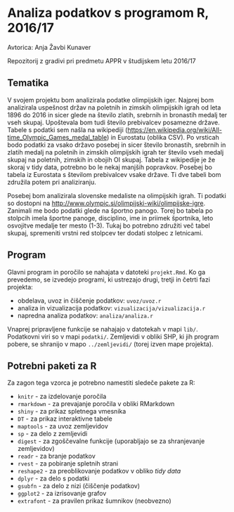 # Analiza podatkov s programom R, 2016/17

Avtorica: Anja Žavbi Kunaver

Repozitorij z gradivi pri predmetu APPR v študijskem letu 2016/17

## Tematika
V svojem projektu bom analizirala podatke olimpijskih iger. Najprej bom analizirala uspešnost držav na poletnih in zimskih olimpijskih igrah od leta 1896 do 2016 in sicer glede na število zlatih, srebrnih in bronastih medalj ter vseh skupaj. Upoštevala bom tudi število prebivalcev posamezne države. Tabele s podatki sem našla na wikipediji (https://en.wikipedia.org/wiki/All-time_Olympic_Games_medal_table) in Eurostatu (oblika CSV). Po vrsticah bodo podatki za vsako državo posebej in sicer število bronastih, srebrnih in zlatih medalj na poletnih in zimskih olimpijskih igrah ter število vseh medalj skupaj na poletnih, zimskih in obojih OI skupaj. Tabela z wikipedije je že skoraj v tidy data, potrebno bo le nekaj manjših popravkov. Posebej bo tabela iz Eurostata s številom prebivalcev vsake države. Ti dve tabeli bom združila potem pri analiziranju.

Posebej bom analizirala slovenske medaliste na olimpijskih igrah. Ti podatki so dostopni na http://www.olympic.si/olimpijski-wiki/olimpijske-igre. Zanimali me bodo podatki glede na športno panogo. Torej bo tabela po stolpcih imela športne panoge, disciplino, ime in priimek športnika, leto osvojitve medalje ter mesto (1-3). Tukaj bo potrebno združiti več tabel skupaj, spremeniti vrstni red stolpcev ter dodati stolpec z letnicami.

## Program

Glavni program in poročilo se nahajata v datoteki `projekt.Rmd`. Ko ga prevedemo,
se izvedejo programi, ki ustrezajo drugi, tretji in četrti fazi projekta:

* obdelava, uvoz in čiščenje podatkov: `uvoz/uvoz.r`
* analiza in vizualizacija podatkov: `vizualizacija/vizualizacija.r`
* napredna analiza podatkov: `analiza/analiza.r`

Vnaprej pripravljene funkcije se nahajajo v datotekah v mapi `lib/`. Podatkovni
viri so v mapi `podatki/`. Zemljevidi v obliki SHP, ki jih program pobere, se
shranijo v mapo `../zemljevidi/` (torej izven mape projekta).

## Potrebni paketi za R

Za zagon tega vzorca je potrebno namestiti sledeče pakete za R:

* `knitr` - za izdelovanje poročila
* `rmarkdown` - za prevajanje poročila v obliki RMarkdown
* `shiny` - za prikaz spletnega vmesnika
* `DT` - za prikaz interaktivne tabele
* `maptools` - za uvoz zemljevidov
* `sp` - za delo z zemljevidi
* `digest` - za zgoščevalne funkcije (uporabljajo se za shranjevanje zemljevidov)
* `readr` - za branje podatkov
* `rvest` - za pobiranje spletnih strani
* `reshape2` - za preoblikovanje podatkov v obliko *tidy data*
* `dplyr` - za delo s podatki
* `gsubfn` - za delo z nizi (čiščenje podatkov)
* `ggplot2` - za izrisovanje grafov
* `extrafont` - za pravilen prikaz šumnikov (neobvezno)
